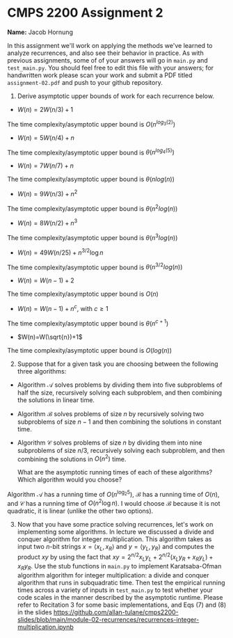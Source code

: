# CMPS 2200 Assignment 2

**Name:** Jacob Hornung

In this assignment we'll work on applying the methods we've learned to analyze recurrences, and also see their behavior in practice. As with previous assignments, some of of your answers will go in `main.py` and `test_main.py`. You should feel free to edit this file with your answers; for handwritten work please scan your work and submit a PDF titled `assignment-02.pdf` and push to your github repository.


1. Derive asymptotic upper bounds of work for each recurrence below.
  * $W(n)=2W(n/3)+1$

  The time complexity/asymptotic upper bound is $O(n^{log_3(2)})$

  * $W(n)=5W(n/4)+n$

  The time complexity/asymptotic upper bound is $\theta(n^{log_4(5)})$

  * $W(n)=7W(n/7)+n$

  The time complexity/asymptotic upper bound is $\theta(n log(n))$

  * $W(n)=9W(n/3)+n^2$

  The time complexity/asymptotic upper bound is $\theta(n^2 log(n))$

  * $W(n)=8W(n/2)+n^3$

  The time complexity/asymptotic upper bound is $\theta(n^3 log(n))$
 
  * $W(n)=49W(n/25)+n^{3/2}\log n$

  The time complexity/asymptotic upper bound is $\theta(n^{3/2} log(n))$
 
  * $W(n)=W(n-1)+2$

  The time complexity/asymptotic upper bound is $O(n)$
 
  * $W(n)= W(n-1)+n^c$, with $c\geq 1$

  The time complexity/asymptotic upper bound is $\theta(n^{c+1})$
 
  * $W(n)=W(\sqrt{n})+1$

  The time complexity/asymptotic upper bound is $O(log(n))$

2. Suppose that for a given task you are choosing between the following three algorithms:

  * Algorithm $\mathcal{A}$ solves problems by dividing them into
      five subproblems of half the size, recursively solving each
      subproblem, and then combining the solutions in linear time.
    
  * Algorithm $\mathcal{B}$ solves problems of size $n$ by
      recursively solving two subproblems of size $n-1$ and then
      combining the solutions in constant time.
    
  * Algorithm $\mathcal{C}$ solves problems of size $n$ by dividing
      them into nine subproblems of size $n/3$, recursively solving
      each subproblem, and then combining the solutions in $O(n^2)$
      time.

    What are the asymptotic running times of each of these algorithms?
    Which algorithm would you choose?

  Algorithm $\mathcal{A}$ has a running time of $O(n^{\log_2{5}})$, $\mathcal{B}$ has a running time of $O(n)$, and $\mathcal{C}$ has a running time of $O(n^2 \log n)$. I would choose $\mathcal{B}$ because it is not quadratic, it is linear (unlike the other two options).

3. Now that you have some practice solving recurrences, let's work on
  implementing some algorithms. In lecture we discussed a divide and
  conquer algorithm for integer multiplication. This algorithm takes
  as input two $n$-bit strings $x = \langle x_L, x_R\rangle$ and
  $y=\langle y_L, y_R\rangle$ and computes the product $xy$ by using
  the fact that $xy = 2^{n/2}x_Ly_L + 2^{n/2}(x_Ly_R+x_Ry_L) +
  x_Ry_R.$ Use the
  stub functions in `main.py` to implement Karatsaba-Ofman algorithm algorithm for integer
  multiplication: a divide and conquer algorithm that runs in
  subquadratic time. Then test the empirical running times across a
  variety of inputs in `test_main.py` to test whether your code scales in the manner
  described by the asymptotic runtime. Please refer to Recitation 3 for some basic implementations, and Eqs (7) and (8) in the slides https://github.com/allan-tulane/cmps2200-slides/blob/main/module-02-recurrences/recurrences-integer-multiplication.ipynb
 
 


